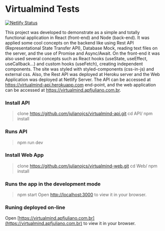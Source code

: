 # Virtualmind Tests

[![Netlify Status](https://api.netlify.com/api/v1/badges/e92f3e37-621c-4adc-aee6-7d7b67634411/deploy-status)](https://app.netlify.com/sites/virtualmind/deploys)

This project was developed to demonstrate as a simple and totally functional application in React (front-end) and Node (back-end).  It was applied some cool concepts on the backend like using Rest API (Representational State Transfer API), Database Mock, reading text files on the server, and the use of Promise and Async/Await. On the front-end it was also used several concepts such as React hooks (useState, useEffect, useCallback...) and custom hooks (useFetch), creating independent components. The site was styled with styled-components (css-in-js) and external css. Also, the Rest API was deployed at Heroku server and the Web Application was deployed at Netlify Server. The API can be accessed at https://virtualmind-api.herokuapp.com end-point, and the web application can be accessed at https://virtualmind.apfjuliano.com.br.

### Install API
  > clone https://github.com/julianojcs/virtualmind-api.git
  > cd API/
  > npm install

### Runs API
  > npm run dev

### Install Web App
  > clone https://github.com/julianojcs/virtualmind-web.git
  > cd Web/
  > npm install

### Runs the app in the development mode
  > npm start
  Open [http://localhost:3000](http://localhost:3000) to view it in your browser.

### Runing deployed on-line
  Open [https://virtualmind.apfjuliano.com.br](https://virtualmind.apfjuliano.com.br) to view it in your browser.
